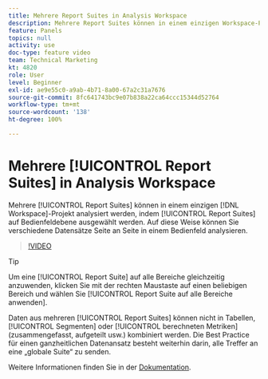 ```yaml
---
title: Mehrere Report Suites in Analysis Workspace
description: Mehrere Report Suites können in einem einzigen Workspace-Projekt analysiert werden, indem Report Suites auf Bedienfeldebene ausgewählt werden. Auf diese Weise können Sie verschiedene Datensätze Seite an Seite in einem Bedienfeld analysieren.
feature: Panels
topics: null
activity: use
doc-type: feature video
team: Technical Marketing
kt: 4820
role: User
level: Beginner
exl-id: ae9e55c0-a9ab-4b71-8a00-67a2c31a7676
source-git-commit: 8fc641743bc9e07b838a22ca64ccc15344d52764
workflow-type: tm+mt
source-wordcount: '138'
ht-degree: 100%

---
```


# Mehrere [!UICONTROL Report Suites] in Analysis Workspace

Mehrere [!UICONTROL Report Suites] können in einem einzigen [!DNL Workspace]-Projekt analysiert werden, indem [!UICONTROL Report Suites] auf Bedienfeldebene ausgewählt werden. Auf diese Weise können Sie verschiedene Datensätze Seite an Seite in einem Bedienfeld analysieren.

>[!VIDEO](https://video.tv.adobe.com/v/36754/?quality=12&learn=on&captions=ger)

>[!TIP]
>
> Um eine [!UICONTROL Report Suite] auf alle Bereiche gleichzeitig anzuwenden, klicken Sie mit der rechten Maustaste auf einen beliebigen Bereich und wählen Sie [!UICONTROL Report Suite auf alle Bereiche anwenden].

Daten aus mehreren [!UICONTROL Report Suites] können nicht in Tabellen, [!UICONTROL Segmenten] oder [!UICONTROL berechneten Metriken] (zusammengefasst, aufgeteilt usw.) kombiniert werden. Die Best Practice für einen ganzheitlichen Datenansatz besteht weiterhin darin, alle Treffer an eine „globale Suite“ zu senden.

Weitere Informationen finden Sie in der [Dokumentation](https://experienceleague.adobe.com/docs/analytics/analyze/analysis-workspace/build-workspace-project/multiple-report-suites.html?lang=de).
